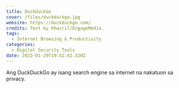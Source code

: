 ```yaml
---
title: DuckDuckGo
cover: /files/duckduckgo.jpg
website: https://duckduckgo.com/
credits: Text by Khairil/EngageMedia.
tags:
  - Internet Browsing & Productivity
categories:
  - Digital Security Tools
date: 2023-01-29T19:51:42.320Z
---
```

Ang DuckDuckGo ay isang search engine sa internet na nakatuon sa privacy.